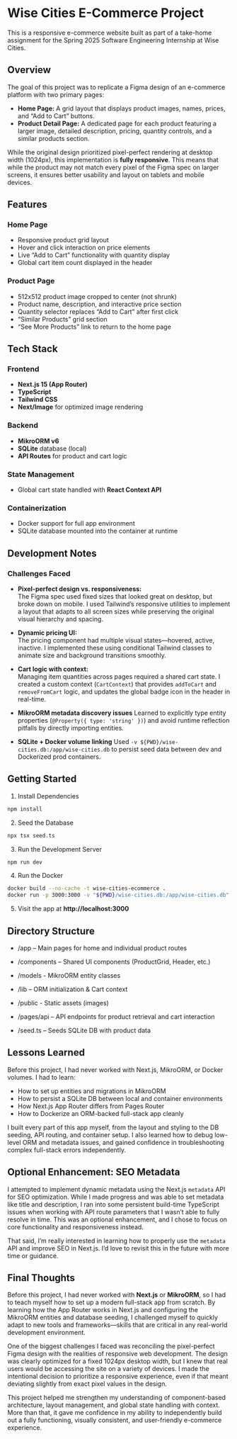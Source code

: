 # Wise Cities E-Commerce Project

This is a responsive e-commerce website built as part of a take-home assignment for the Spring 2025 Software Engineering Internship at Wise Cities.

## Overview

The goal of this project was to replicate a Figma design of an e-commerce platform with two primary pages:

- **Home Page:** A grid layout that displays product images, names, prices, and “Add to Cart” buttons.
- **Product Detail Page:** A dedicated page for each product featuring a larger image, detailed description, pricing, quantity controls, and a similar products section.

While the original design prioritized pixel-perfect rendering at desktop width (1024px), this implementation is **fully responsive**. This means that while the product may not match every pixel of the Figma spec on larger screens, it ensures better usability and layout on tablets and mobile devices.

## Features

### Home Page
- Responsive product grid layout
- Hover and click interaction on price elements
- Live “Add to Cart” functionality with quantity display
- Global cart item count displayed in the header

### Product Page
- 512x512 product image cropped to center (not shrunk)
- Product name, description, and interactive price section
- Quantity selector replaces “Add to Cart” after first click
- “Similar Products” grid section
- “See More Products” link to return to the home page

## Tech Stack

### Frontend
- **Next.js 15 (App Router)**
- **TypeScript**
- **Tailwind CSS**
- **Next/Image** for optimized image rendering

### Backend
- **MikroORM v6**
- **SQLite** database (local)
- **API Routes** for product and cart logic

### State Management
- Global cart state handled with **React Context API**

### Containerization
- Docker support for full app environment
- SQLite database mounted into the container at runtime

## Development Notes

### Challenges Faced

- **Pixel-perfect design vs. responsiveness:**  
  The Figma spec used fixed sizes that looked great on desktop, but broke down on mobile. I used Tailwind’s responsive utilities to implement a layout that adapts to all screen sizes while preserving the original visual hierarchy and spacing.

- **Dynamic pricing UI:**  
  The pricing component had multiple visual states—hovered, active, inactive. I implemented these using conditional Tailwind classes to animate size and background transitions smoothly.

- **Cart logic with context:**  
  Managing item quantities across pages required a shared cart state. I created a custom context (`CartContext`) that provides `addToCart` and `removeFromCart` logic, and updates the global badge icon in the header in real-time.

- **MikroORM metadata discovery issues**
  Learned to explicitly type entity properties (`@Property({ type: 'string' })`) and avoid runtime reflection pitfalls by directly importing entities.

- **SQLite + Docker volume linking**
  Used `-v ${PWD}/wise-cities.db:/app/wise-cities.db` to persist seed data between dev and Dockerized prod containers.

## Getting Started

1. Install Dependencies

```bash
npm install
```

2. Seed the Database

```bash
npx tsx seed.ts
```

3. Run the Development Server

```bash
npm run dev
```

4. Run the Docker
```bash
docker build --no-cache -t wise-cities-ecommerce .
docker run -p 3000:3000 -v "${PWD}/wise-cities.db:/app/wise-cities.db" wise-cities-ecommerce
```

5. Visit the app at **http://localhost:3000**


## Directory Structure

- /app – Main pages for home and individual product routes

- /components – Shared UI components (ProductGrid, Header, etc.)

- /models - MikroORM entity classes

- /lib – ORM initialization & Cart context
  
- /public - Static assets (images)
  
- /pages/api – API endpoints for product retrieval and cart interaction

- /seed.ts – Seeds SQLite DB with product data

## Lessons Learned

Before this project, I had never worked with Next.js, MikroORM, or Docker volumes. I had to learn:

- How to set up entities and migrations in MikroORM
- How to persist a SQLite DB between local and container environments
- How Next.js App Router differs from Pages Router
- How to Dockerize an ORM-backed full-stack app cleanly

I built every part of this app myself, from the layout and styling to the DB seeding, API routing, and container setup. I also learned how to debug low-level ORM and metadata issues, and gained confidence in troubleshooting complex full-stack errors independently.

## Optional Enhancement: SEO Metadata

I attempted to implement dynamic metadata using the Next.js `metadata` API for SEO optimization. While I made progress and was able to set metadata like title and description, I ran into some persistent build-time TypeScript issues when working with API route parameters that I wasn’t able to fully resolve in time. This was an optional enhancement, and I chose to focus on core functionality and responsiveness instead.

That said, I’m really interested in learning how to properly use the `metadata` API and improve SEO in Next.js. I’d love to revisit this in the future with more time or guidance.


## Final Thoughts

Before this project, I had never worked with **Next.js** or **MikroORM**, so I had to teach myself how to set up a modern full-stack app from scratch. By learning how the App Router works in Next.js and configuring the MikroORM entities and database seeding, I challenged myself to quickly adapt to new tools and frameworks—skills that are critical in any real-world development environment.

One of the biggest challenges I faced was reconciling the pixel-perfect Figma design with the realities of responsive web development. The design was clearly optimized for a fixed 1024px desktop width, but I knew that real users would be accessing the site on a variety of devices. I made the intentional decision to prioritize a responsive experience, even if that meant deviating slightly from exact pixel values in the design.

This project helped me strengthen my understanding of component-based architecture, layout management, and global state handling with context. More than that, it gave me confidence in my ability to independently build out a fully functioning, visually consistent, and user-friendly e-commerce experience.




